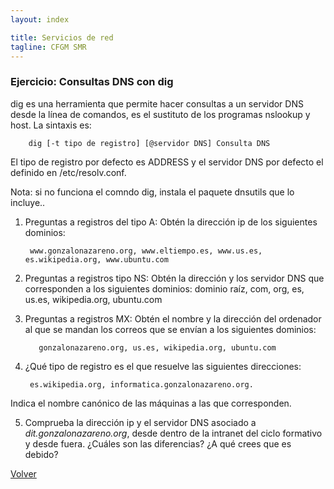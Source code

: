 ```yaml
---
layout: index

title: Servicios de red 
tagline: CFGM SMR
---
```

### Ejercicio: Consultas DNS con dig

 dig es una herramienta que permite hacer consultas a un servidor DNS desde la línea de comandos, es el sustituto de los programas nslookup y host. La sintaxis es:

        dig [-t tipo de registro] [@servidor DNS] Consulta DNS

El tipo de registro por defecto es ADDRESS y el servidor DNS por defecto el definido en /etc/resolv.conf.

Nota: si no funciona el comndo dig, instala el paquete dnsutils que lo incluye..

1) Preguntas a registros del tipo A: Obtén la dirección ip de los siguientes dominios:

        www.gonzalonazareno.org, www.eltiempo.es, www.us.es, es.wikipedia.org, www.ubuntu.com


2) Preguntas a registros tipo NS: Obtén la dirección y los servidor DNS que corresponden a los siguientes dominios: dominio raíz, com, org, es, us.es, wikipedia.org, ubuntu.com

3) Preguntas a registros MX: Obtén el nombre y la dirección del ordenador al que se mandan los correos que se envían a los siguientes dominios: 

          gonzalonazareno.org, us.es, wikipedia.org, ubuntu.com

4) ¿Qué tipo de registro es el que resuelve las siguientes direcciones: 
         
        es.wikipedia.org, informatica.gonzalonazareno.org. 

Indica el nombre canónico de las máquinas a las que corresponden.

5) Comprueba la dirección ip y el servidor DNS asociado a *dit.gonzalonazareno.org*, desde dentro de la intranet del ciclo formativo y desde fuera. ¿Cuáles son las diferencias? ¿A qué crees que es debido?

[Volver](index)

